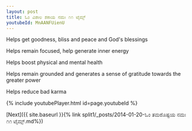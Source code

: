 ```yaml
---
layout: post
title: ಓಂ ವಿಶಾಲ ಶಕಾಯ ನಮಃ ೧೧ ಟೈಮ್ಸ್
youtubeId: MnAANFUienU
---
```

 
 
Helps get goodness, bliss and peace and God's blessings
 
Helps remain focused, help generate inner energy 
 
Helps boost physical and mental health 
 
Helps remain grounded and generates a sense of gratitude towards the greater power 
 
Helps reduce bad karma
 
 
 
 


{% include youtubePlayer.html id=page.youtubeId %}
 
[Next]({{ site.baseurl }}{% link  split1/_posts/2014-01-20-ಓಂ ತಮರೊಷ್ಟಯ ನಮಃ ೧೧ ಟೈಮ್ಸ್.md%})
 

